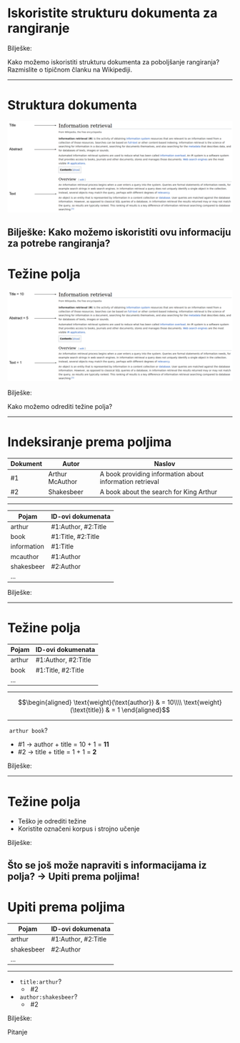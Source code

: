 # Iskoristite strukturu dokumenta za rangiranje

<!-- .slide: class="audience-question" -->

Bilješke:

Kako možemo iskoristiti strukturu dokumenta za poboljšanje rangiranja? Razmislite o tipičnom članku na Wikipediji.

---

# Struktura dokumenta

<!-- .slide: class="audience-question" -->

![Struktura dokumenta](images/Document_Structure.png)

Bilješke:
Kako možemo iskoristiti ovu informaciju za potrebe rangiranja?
---

# Težine polja

<!-- .slide: class="audience-question" -->

![Struktura dokumenta](images/Document_Structure_with_Field_Weights.png)

Bilješke:

Kako možemo odrediti težine polja?

---

<!-- .slide: class="audience-question" -->

# Indeksiranje prema poljima

| Dokument | Autor           | Naslov                                                   |
|----------|-----------------|----------------------------------------------------------|
| #1       | Arthur McAuthor | A book providing information about information retrieval |
| #2       | Shakesbeer      | A book about the search for King Arthur                  |

***

| Pojam       | ID-ovi dokumenata                                      |
|-------------|--------------------------------------------------------|
| arthur      | #1:Author, #2:Title<!-- .element: class="fragment" --> |
| book        | #1:Title, #2:Title<!-- .element: class="fragment" -->  |
| information | #1:Title<!-- .element: class="fragment" -->            |
| mcauthor    | #1:Author<!-- .element: class="fragment" -->           |
| shakesbeer  | #2:Author<!-- .element: class="fragment" -->           |
| ...         |

Bilješke:


---

# Težine polja

<!-- .slide: class="audience-question" -->

| Pojam                                                                                                                                                             | ID-ovi dokumenata                                                                                                                                                       |
|------------------------------------------------------------------------------------------------------------------------------------------------------------------|-----------------------------------------------------------------------------------------------------------------------------------------------------------------------|
| <span class="fragment highlight-current-blue" data-fragment-index="3"><span class="fragment highlight-current-blue" data-fragment-index="5">arthur</span></span> | <span class="fragment highlight-current-blue" data-fragment-index="3">#1:Author</span>, <span class="fragment highlight-current-blue" data-fragment-index="5">#2:Title</span> |
| <span class="fragment highlight-current-blue" data-fragment-index="3"><span class="fragment highlight-current-blue" data-fragment-index="5">book</span></span>   | <span class="fragment highlight-current-blue" data-fragment-index="3">#1:Title</span>, <span class="fragment highlight-current-blue" data-fragment-index="5">#2:Title</span>  |
| ...                                                                                                                                                              |

***

$$\begin{aligned}
\text{weight}(\text{author}) & = 10\\\\
\text{weight}(\text{title}) & = 1
\end{aligned}$$

***

&shy;<!-- .element: class="fragment" data-fragment-index="1" --> `arthur book`?

* \#1
  &rarr; <!-- .element: class="fragment" data-fragment-index="2" --> <span class="fragment" data-fragment-index="3"><span class="fragment highlight-current-blue" data-fragment-index="3">
  author + title = 10 + 1 = **11**</span></span>
* \#2
  &rarr; <!-- .element: class="fragment" data-fragment-index="4" --> <span class="fragment" data-fragment-index="5"><span class="fragment highlight-current-blue" data-fragment-index="5">
  title + title = 1 + 1 = **2**</span></span>

Bilješke:


---

# Težine polja

* Teško je odrediti težine
* Koristite označeni korpus i strojno učenje

Bilješke:

Što se još može napraviti s informacijama iz polja? -> Upiti prema poljima!
---

# Upiti prema poljima

<!-- .slide: class="audience-question" -->

| Pojam       | ID-ovi dokumenata    |
|-------------|----------------------|
| arthur      | #1:Author, #2:Title |
| shakesbeer  | #2:Author           |
| ...         |

***

* &shy;<!-- .element: class="fragment" --> `title:arthur`?
    * &shy;<!-- .element: class="fragment" --> #2
* &shy;<!-- .element: class="fragment" --> `author:shakesbeer`?
    * &shy;<!-- .element: class="fragment" --> #2

Bilješke:

Pitanje
